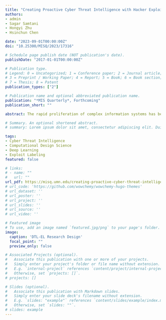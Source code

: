 ```yaml
---
title: "Creating Proactive Cyber Threat Intelligence with Hacker Exploit Labels: A Deep Transfer Learning Approach"
authors:
- admin
- Sagar Samtani
- Hongyi Zhu
- Hsinchun Chen

date: "2023-09-01T00:00:00Z"
doi: "10.25300/MISQ/2023/17316"

# Schedule page publish date (NOT publication's date).
publishDate: "2017-01-01T00:00:00Z"

# Publication type.
# Legend: 0 = Uncategorized; 1 = Conference paper; 2 = Journal article;
# 3 = Preprint / Working Paper; 4 = Report; 5 = Book; 6 = Book section;
# 7 = Thesis; 8 = Patent
publication_types: ["2"]

# Publication name and optional abbreviated publication name.
publication: "*MIS Quarterly*, Forthcoming"
publication_short: ""

abstract: The rapid proliferation of complex information systems has been met by an ever-increasing quantity of exploits that can cause irreparable cyber breaches. To mitigate these cyber threats, academia and industry have placed a significant focus on proactively identifying and labeling exploits developed by the international hacker community. However, prevailing approaches for labeling exploits in hacker forums do not leverage metadata from exploit DarkNet Markets, or public exploit repositories to enhance labeling performance. In this study, we adopted the computational design science paradigm to develop a novel information technology artifact, the Deep Transfer Learning Exploit Labeler (DTL-EL). DTL-EL incorporates a pre-initialization design, multi-layer deep transfer learning (DTL), and a self-attention mechanism to automatically label exploits in hacker forums. We rigorously evaluated the proposed DTL-EL against state-of-the-art non-DTL benchmark methods based in classical machine learning and deep learning. Results suggest that the proposed DTL-EL significantly outperforms benchmark methods based on accuracy, precision, recall, and F1-score. Our proposed DTL-EL framework provides important practical implications for key stakeholders such as cybersecurity managers, analysts, and educators.

# Summary. An optional shortened abstract.
# summary: Lorem ipsum dolor sit amet, consectetur adipiscing elit. Duis posuere tellus ac convallis placerat. Proin tincidunt magna sed ex sollicitudin condimentum.

tags:
- Cyber Threat Intelligence
- Computational Design Science
- Deep Learning
- Exploit Labeling
featured: false

# links:
# - name: ""
#   url: ""
url_pdf: https://misq.umn.edu/creating-proactive-cyber-threat-intelligence-with-hacker-exploit-labels-a-deep-transfer-learning-approach.html
# url_code: 'https://github.com/wowchemy/wowchemy-hugo-themes'
# url_dataset: ''
# url_poster: ''
# url_project: ''
# url_slides: ''
# url_source: ''
# url_video: ''

# Featured image
# To use, add an image named `featured.jpg/png` to your page's folder. 
image:
  caption: 'DTL-EL Research Design'
  focal_point: ""
  preview_only: false

# Associated Projects (optional).
#   Associate this publication with one or more of your projects.
#   Simply enter your project's folder or file name without extension.
#   E.g. `internal-project` references `content/project/internal-project/index.md`.
#   Otherwise, set `projects: []`.
# projects: []

# Slides (optional).
#   Associate this publication with Markdown slides.
#   Simply enter your slide deck's filename without extension.
#   E.g. `slides: "example"` references `content/slides/example/index.md`.
#   Otherwise, set `slides: ""`.
# slides: example
---
```

